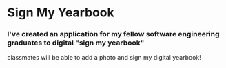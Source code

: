 # Sign My Yearbook

### I've created an application for my fellow software engineering graduates to digital "sign my yearbook"
 
 classmates will be able to add a photo and sign my digital yearbook!
 
 
